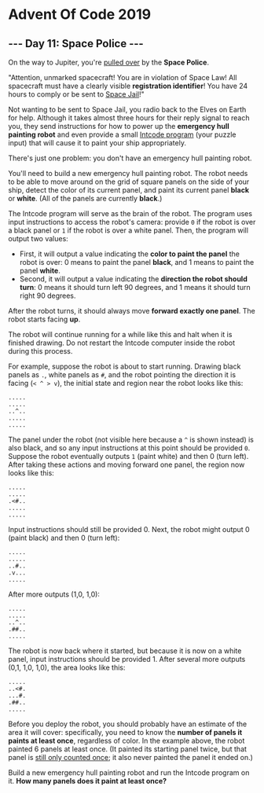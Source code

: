# Advent Of Code 2019

## --- Day 11: Space Police ---

On the way to Jupiter, you're [pulled over](https://www.youtube.com/watch?v=KwY28rpyKDE) by the **Space Police**.

"Attention, unmarked spacecraft! You are in violation of Space Law! All spacecraft must have a clearly visible **registration identifier**! You have 24 hours to comply or be sent to [Space Jail](https://www.youtube.com/watch?v=BVn1oQL9sWg&t=5)!"

Not wanting to be sent to Space Jail, you radio back to the Elves on Earth for help. Although it takes almost three hours for their reply signal to reach you, they send instructions for how to power up the **emergency hull painting robot** and even provide a small [Intcode program](https://adventofcode.com/2019/day/9) (your puzzle input) that will cause it to paint your ship appropriately.

There's just one problem: you don't have an emergency hull painting robot.

You'll need to build a new emergency hull painting robot. The robot needs to be able to move around on the grid of square panels on the side of your ship, detect the color of its current panel, and paint its current panel **black** or **white**. (All of the panels are currently **black**.)

The Intcode program will serve as the brain of the robot. The program uses input instructions to access the robot's camera: provide `0` if the robot is over a black panel or `1` if the robot is over a white panel. Then, the program will output two values:

- First, it will output a value indicating the **color to paint the panel** the robot is over: 0 means to paint the panel **black**, and 1 means to paint the panel **white**.
- Second, it will output a value indicating the **direction the robot should turn**: 0 means it should turn left 90 degrees, and 1 means it should turn right 90 degrees.

After the robot turns, it should always move **forward exactly one panel**. The robot starts facing **up**.

The robot will continue running for a while like this and halt when it is finished drawing. Do not restart the Intcode computer inside the robot during this process.

For example, suppose the robot is about to start running. Drawing black panels as `.`, white panels as `#`, and the robot pointing the direction it is facing (`< ^ > v`), the initial state and region near the robot looks like this:

```
.....
.....
..^..
.....
.....
```

The panel under the robot (not visible here because a `^` is shown instead) is also black, and so any input instructions at this point should be provided `0`. Suppose the robot eventually outputs `1` (paint white) and then 0 (turn left). After taking these actions and moving forward one panel, the region now looks like this:

```
.....
.....
.<#..
.....
.....
```

Input instructions should still be provided 0. Next, the robot might output 0 (paint black) and then 0 (turn left):

```
.....
.....
..#..
.v...
.....
```

After more outputs (1,0, 1,0):

```
.....
.....
..^..
.##..
.....
```

The robot is now back where it started, but because it is now on a white panel, input instructions should be provided 1. After several more outputs (0,1, 1,0, 1,0), the area looks like this:

```
.....
..<#.
...#.
.##..
.....
```

Before you deploy the robot, you should probably have an estimate of the area it will cover: specifically, you need to know the **number of panels it paints at least once**, regardless of color. In the example above, the robot painted 6 panels at least once. (It painted its starting panel twice, but that panel is [still only counted once](https://www.youtube.com/watch?v=KjsSvjA5TuE); it also never painted the panel it ended on.)

Build a new emergency hull painting robot and run the Intcode program on it. **How many panels does it paint at least once?**
